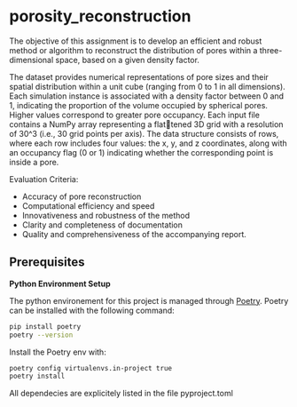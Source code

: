 # porosity_reconstruction
The objective of this assignment is to develop an efficient and robust method or algorithm to reconstruct the distribution of pores within a three-dimensional space, based on a given density factor.

The dataset provides numerical representations of pore sizes and their spatial distribution within a unit cube (ranging from 0 to 1 in all dimensions). Each simulation instance is associated with a density factor between 0 and 1, indicating the proportion of the volume occupied by spherical pores. Higher values correspond to greater pore occupancy. Each input file contains a NumPy array representing a flattened 3D grid with a resolution of 30^3 (i.e., 30 grid points per axis). The data structure consists of rows, where each row includes four values: the x, y, and z coordinates, along with an occupancy flag (0 or 1) indicating whether the corresponding point is inside a pore.

Evaluation Criteria: 
- Accuracy of pore reconstruction
- Computational efficiency and speed
- Innovativeness and robustness of the method
- Clarity and completeness of documentation
- Quality and comprehensiveness of the accompanying report.

## Prerequisites
**Python Environment Setup**

The python environement for this project is managed through [Poetry](https://python-poetry.org/). Poetry can be installed with the following command:
```sh
pip install poetry
poetry --version
```

Install the Poetry env with:
```sh
poetry config virtualenvs.in-project true
poetry install
```

All dependecies are explicitely listed in the file pyproject.toml
